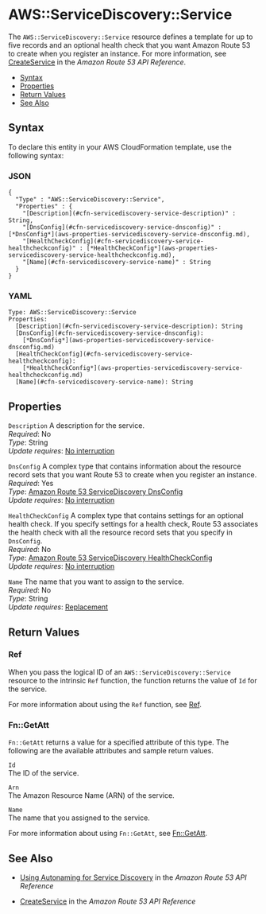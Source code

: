 # AWS::ServiceDiscovery::Service<a name="aws-resource-servicediscovery-service"></a>

The `AWS::ServiceDiscovery::Service` resource defines a template for up to five records and an optional health check that you want Amazon Route 53 to create when you register an instance\. For more information, see [CreateService](http://docs.aws.amazon.com/Route53/latest/APIReference/API_autonaming_CreateService.html) in the *Amazon Route 53 API Reference*\.


+ [Syntax](#aws-resource-servicediscovery-service-syntax)
+ [Properties](#aws-resource-servicediscovery-service-properties)
+ [Return Values](#aws-resource-servicediscovery-service-returnvalues)
+ [See Also](#aws-resource-servicediscovery-service-seealso)

## Syntax<a name="aws-resource-servicediscovery-service-syntax"></a>

To declare this entity in your AWS CloudFormation template, use the following syntax:

### JSON<a name="aws-resource-servicediscovery-service-syntax.json"></a>

```
{
  "Type" : "AWS::ServiceDiscovery::Service",
  "Properties" : {
    "[Description](#cfn-servicediscovery-service-description)" : String,
    "[DnsConfig](#cfn-servicediscovery-service-dnsconfig)" : [*DnsConfig*](aws-properties-servicediscovery-service-dnsconfig.md),
    "[HealthCheckConfig](#cfn-servicediscovery-service-healthcheckconfig)" : [*HealthCheckConfig*](aws-properties-servicediscovery-service-healthcheckconfig.md),
    "[Name](#cfn-servicediscovery-service-name)" : String
  }
}
```

### YAML<a name="aws-resource-servicediscovery-service-syntax.yaml"></a>

```
Type: AWS::ServiceDiscovery::Service
Properties:
  [Description](#cfn-servicediscovery-service-description): String
  [DnsConfig](#cfn-servicediscovery-service-dnsconfig): 
    [*DnsConfig*](aws-properties-servicediscovery-service-dnsconfig.md)
  [HealthCheckConfig](#cfn-servicediscovery-service-healthcheckconfig): 
    [*HealthCheckConfig*](aws-properties-servicediscovery-service-healthcheckconfig.md)
  [Name](#cfn-servicediscovery-service-name): String
```

## Properties<a name="aws-resource-servicediscovery-service-properties"></a>

`Description`  <a name="cfn-servicediscovery-service-description"></a>
A description for the service\.  
*Required*: No  
*Type*: String  
*Update requires*: [No interruption](using-cfn-updating-stacks-update-behaviors.md#update-no-interrupt)

`DnsConfig`  <a name="cfn-servicediscovery-service-dnsconfig"></a>
A complex type that contains information about the resource record sets that you want Route 53 to create when you register an instance\.   
*Required*: Yes  
*Type*: [Amazon Route 53 ServiceDiscovery DnsConfig](aws-properties-servicediscovery-service-dnsconfig.md)  
*Update requires*: [No interruption](using-cfn-updating-stacks-update-behaviors.md#update-no-interrupt)

`HealthCheckConfig`  <a name="cfn-servicediscovery-service-healthcheckconfig"></a>
A complex type that contains settings for an optional health check\. If you specify settings for a health check, Route 53 associates the health check with all the resource record sets that you specify in `DnsConfig`\.  
*Required*: No  
*Type*: [Amazon Route 53 ServiceDiscovery HealthCheckConfig](aws-properties-servicediscovery-service-healthcheckconfig.md)  
*Update requires*: [No interruption](using-cfn-updating-stacks-update-behaviors.md#update-no-interrupt)

`Name`  <a name="cfn-servicediscovery-service-name"></a>
The name that you want to assign to the service\.  
*Required*: No  
*Type*: String  
*Update requires*: [Replacement](using-cfn-updating-stacks-update-behaviors.md#update-replacement)

## Return Values<a name="aws-resource-servicediscovery-service-returnvalues"></a>

### Ref<a name="aws-resource-servicediscovery-service-ref"></a>

When you pass the logical ID of an `AWS::ServiceDiscovery::Service` resource to the intrinsic `Ref` function, the function returns the value of `Id` for the service\.

For more information about using the `Ref` function, see [Ref](intrinsic-function-reference-ref.md)\.

### Fn::GetAtt<a name="aws-resource-servicediscovery-service-getatt"></a>

 `Fn::GetAtt` returns a value for a specified attribute of this type\. The following are the available attributes and sample return values\.

`Id`  
The ID of the service\.

`Arn`  
The Amazon Resource Name \(ARN\) of the service\.

`Name`  
The name that you assigned to the service\.

For more information about using `Fn::GetAtt`, see [Fn::GetAtt](intrinsic-function-reference-getatt.md)\.

## See Also<a name="aws-resource-servicediscovery-service-seealso"></a>

+ [Using Autonaming for Service Discovery](http://docs.aws.amazon.com/Route53/latest/APIReference/overview-service-discovery.html) in the *Amazon Route 53 API Reference*

+ [CreateService](http://docs.aws.amazon.com/Route53/latest/APIReference/API_autonaming_CreateService.html) in the *Amazon Route 53 API Reference*